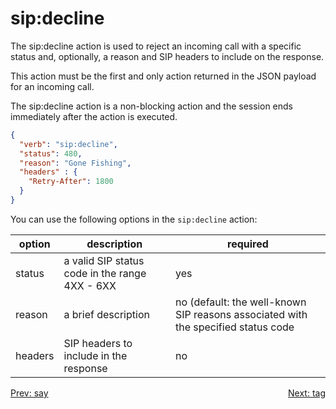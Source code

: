# sip:decline

The sip:decline action is used to reject an incoming call with a specific status and, optionally, a reason and SIP headers to include on the response.  

This action must be the first and only action returned in the JSON payload for an incoming call.  

The sip:decline action is a non-blocking action and the session ends immediately after the action is executed.

```json
{
  "verb": "sip:decline",
  "status": 480,
  "reason": "Gone Fishing",
  "headers" : {
    "Retry-After": 1800
  }
}
```

You can use the following options in the `sip:decline` action:

| option        | description | required  |
| ------------- |-------------| -----|
| status | a valid SIP status code in the range 4XX - 6XX | yes |
| reason | a brief description | no (default: the well-known SIP reasons associated with the specified status code |
| headers | SIP headers to include in the response | no

<p>
<a href="/docs/webhooks/say" style="float: left;">Prev: say</a>
<a href="/docs/webhooks/tag" style="float: right;">Next: tag</a>
</p>
